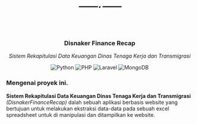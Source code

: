 <h5 align="center"> ━━━━━━   <strong>•</strong>   ━━━━━━ </h5>

<br/>
<br/>

<div align="center">
  <h3 align="center"> <strong>Disnaker Finance Recap</strong> </h3>
  <p align="center"> <em>Sistem Rekapitulasi Data Keuangan Dinas Tenaga Kerja dan Transmigrasi</em> </p>

 ![Python](https://img.shields.io/badge/python-3670A0?style=for-the-badge&logo=python&logoColor=ffdd54)
 ![PHP](https://img.shields.io/badge/php-%23777BB4.svg?style=for-the-badge&logo=php&logoColor=white)
 ![Laravel](https://img.shields.io/badge/laravel-%23FF2D20.svg?style=for-the-badge&logo=laravel&logoColor=white)
 ![MongoDB](https://img.shields.io/badge/MongoDB-%234ea94b.svg?style=for-the-badge&logo=mongodb&logoColor=white)
  
</div>

### Mengenai proyek ini.
**Sistem Rekapitulasi Data Keuangan Dinas Tenaga Kerja dan Transmigrasi** *(DisnakerFinanceRecap)* dalah sebuah aplikasi berbasis website yang bertujuan untuk melakukan ekstraksi data-data pada sebuah excel spreadsheet untuk di manipulasi dan ditampilkan ke website.

